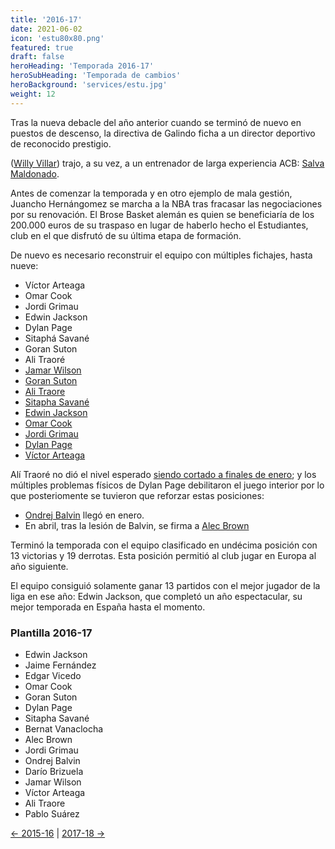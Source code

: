 ```yaml
---
title: '2016-17'
date: 2021-06-02
icon: 'estu80x80.png'
featured: true
draft: false
heroHeading: 'Temporada 2016-17'
heroSubHeading: 'Temporada de cambios'
heroBackground: 'services/estu.jpg'
weight: 12
---
```


Tras la nueva debacle del año anterior cuando se terminó de nuevo en puestos de descenso, la directiva de Galindo ficha a un director deportivo de reconocido prestigio.

([Willy Villar](https://www.marca.com/baloncesto/acb/2016/07/08/577f92f0e5fdeadd558b4689.html)) trajo, a su vez, a un entrenador de larga experiencia ACB: [Salva Maldonado](https://www.movistarestudiantes.com/liga-endesa/altas-bajas/salva-maldonado-nuevo-entrenador-de-movistar-estudiantes/).

Antes de comenzar la temporada y en otro ejemplo de mala gestión, Juancho Hernángomez se marcha a la NBA tras fracasar las negociaciones por su renovación. El Brose Basket alemán es quien se beneficiaría de los 200.000 euros de su traspaso en lugar de haberlo hecho el Estudiantes, club en el que disfrutó de su última etapa de formación.

De nuevo es necesario reconstruir el equipo con múltiples fichajes, hasta nueve: 

* Víctor Arteaga
* Omar Cook
* Jordi Grimau
* Edwin Jackson
* Dylan Page
* Sitaphá Savané
* Goran Suton
* Ali Traoré
* [Jamar Wilson](https://www.marca.com/baloncesto/acb/2016/08/01/579f1ddc22601dc46e8b456d.html)
* [Goran Suton](https://www.marca.com/baloncesto/acb/2016/08/02/57a07ce446163fab2e8b45b8.html)
* [Ali Traore](https://www.movistarestudiantes.com/liga-endesa/altas-bajas/ali-traore-intensidad-francesa-para-la-pintura-de-movistar-estudiantes/)
* [Sitapha Savané](https://www.movistarestudiantes.com/liga-endesa/altas-bajas/sitapha-savane-experiencia-para-la-pintura-de-movistar-estudiantes/)
* [Edwin Jackson](https://www.solobasket.com/liga-endesa/edwin-jackson-tercer-equipo-acb-en-tres-anos-jugara-en-estudiantes)
* [Omar Cook](https://www.movistarestudiantes.com/liga-endesa/altas-bajas/omar-cook-completa-la-direccion-de-juego-de-movistar-estudiantes/)
* [Jordi Grimau](https://www.movistarestudiantes.com/liga-endesa/altas-bajas/jordi-grimau-experiencia-en-liga-endesa-para-movistar-estudiantes-2/)
* [Dylan Page](https://www.movistarestudiantes.com/liga-endesa/altas-bajas/jordi-grimau-experiencia-en-liga-endesa-para-movistar-estudiantes-2/)
* [Víctor Arteaga](https://www.movistarestudiantes.com/liga-endesa/altas-bajas/el-pivot-victor-arteaga-2-10m-24-anos-se-incorpora-a-movistar-estudiantes/)

Alí Traoré no dió el nivel esperado [siendo cortado a finales de enero](https://www.telemadrid.es/deportes/Ali-Traore-desvincula-Estudiantes-0-1870312970--20170126025640.html); y los múltiples problemas físicos de Dylan Page debilitaron el juego interior por lo que posteriomente se tuvieron que reforzar estas posiciones:

* [Ondrej Balvin](https://www.movistarestudiantes.com/liga-endesa/altas-bajas/ondrej-balvin-centimetros-para-movistar-estudiantes-2/) llegó en enero.
* En abril, tras la lesión de Balvin, se firma a [Alec Brown](https://www.europapress.es/deportes/baloncesto-00163/noticia-alec-brown-sustituye-lesionado-balvin-estudiantes-20170405134140.html)

Terminó la temporada con el equipo clasificado en undécima posición con 13 victorias y 19 derrotas. Esta posición permitió al club jugar en Europa al año siguiente.

El equipo consiguió solamente ganar 13 partidos con el mejor jugador de la liga en ese año: Edwin Jackson, que completó un año espectacular, su mejor temporada en España hasta el momento.

### Plantilla 2016-17

- Edwin Jackson
- Jaime Fernández
- Edgar Vicedo
- Omar Cook
- Goran Suton
- Dylan Page
- Sitapha Savané
- Bernat Vanaclocha
- Alec Brown
- Jordi Grimau
- Ondrej Balvin
- Darío Brizuela
- Jamar Wilson
- Víctor Arteaga
- Ali Traore
- Pablo Suárez

[← 2015-16](https://nuestroestu.es/cronologia/2015-16/) | [2017-18 →](https://nuestroestu.es/cronologia/2017-18/)
